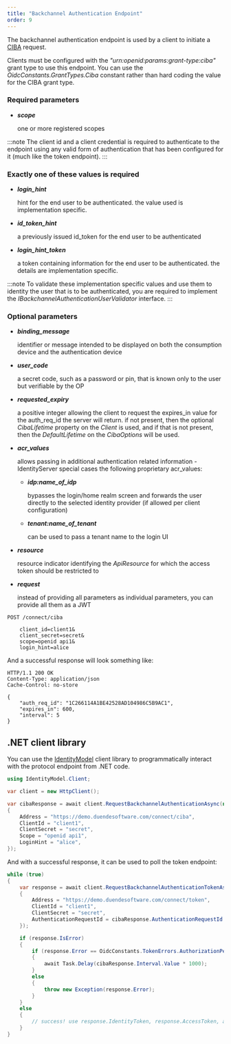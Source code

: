 ```yaml
---
title: "Backchannel Authentication Endpoint"
order: 9
---
```


The backchannel authentication endpoint is used by a client to initiate a [CIBA](/identityserver/v6/ui/ciba) request.

Clients must be configured with the *"urn:openid:params:grant-type:ciba"* grant type to use this endpoint.
You can use the *OidcConstants.GrantTypes.Ciba* constant rather than hard coding the value for the CIBA grant type.

### Required parameters

* ***scope***

    one or more registered scopes

:::note
The client id and a client credential is required to authenticate to the endpoint using any valid form of authentication that has been configured for it (much like the token endpoint).
:::

### Exactly one of these values is required

* ***login_hint***
    
    hint for the end user to be authenticated. the value used is implementation specific.

* ***id_token_hint***
    
    a previously issued id_token for the end user to be authenticated

* ***login_hint_token***
    
    a token containing information for the end user to be authenticated. the details are implementation specific.

:::note
To validate these implementation specific values and use them to identity the user that is to be authenticated, you are required to implement the *IBackchannelAuthenticationUserValidator* interface.
:::

### Optional parameters

* ***binding_message***

    identifier or message intended to be displayed on both the consumption device and the authentication device

* ***user_code***

    a secret code, such as a password or pin, that is known only to the user but verifiable by the OP

* ***requested_expiry***

    a positive integer allowing the client to request the expires_in value for the auth_req_id the server will return. if not present, then the optional *CibaLifetime* property on the *Client* is used, and if that is not present, then the *DefaultLifetime* on the *CibaOptions* will be used.

* ***acr_values***
    
    allows passing in additional authentication related information - IdentityServer special cases the following proprietary acr_values:
        
    * ***idp:name_of_idp*** 
        
        bypasses the login/home realm screen and forwards the user directly to the selected identity provider (if allowed per client configuration)
        
    * ***tenant:name_of_tenant*** 
        
        can be used to pass a tenant name to the login UI

* ***resource***

    resource indicator identifying the *ApiResource* for which the access token should be restricted to

* ***request***

    instead of providing all parameters as individual parameters, you can provide all them as a JWT


```text
POST /connect/ciba

    client_id=client1&
    client_secret=secret&
    scope=openid api1&
    login_hint=alice
```

And a successful response will look something like:

```text
HTTP/1.1 200 OK
Content-Type: application/json
Cache-Control: no-store

{
    "auth_req_id": "1C266114A1BE42528AD104986C5B9AC1",
    "expires_in": 600,
    "interval": 5
}
```

## .NET client library
You can use the [IdentityModel](https://identitymodel.readthedocs.io) client library to programmatically interact with the protocol endpoint from .NET code.

```cs
using IdentityModel.Client;

var client = new HttpClient();

var cibaResponse = await client.RequestBackchannelAuthenticationAsync(new BackchannelAuthenticationRequest
{
    Address = "https://demo.duendesoftware.com/connect/ciba",
    ClientId = "client1",
    ClientSecret = "secret",
    Scope = "openid api1",
    LoginHint = "alice",
});
```

And with a successful response, it can be used to poll the token endpoint:

```cs
while (true)
{
    var response = await client.RequestBackchannelAuthenticationTokenAsync(new BackchannelAuthenticationTokenRequest
    {
        Address = "https://demo.duendesoftware.com/connect/token",
        ClientId = "client1",
        ClientSecret = "secret",
        AuthenticationRequestId = cibaResponse.AuthenticationRequestId
    });

    if (response.IsError)
    {
        if (response.Error == OidcConstants.TokenErrors.AuthorizationPending || response.Error == OidcConstants.TokenErrors.SlowDown)
        {
            await Task.Delay(cibaResponse.Interval.Value * 1000);
        }
        else
        {
            throw new Exception(response.Error);
        }
    }
    else
    {
        // success! use response.IdentityToken, response.AccessToken, and response.RefreshToken (if requested)
    }
}
```
